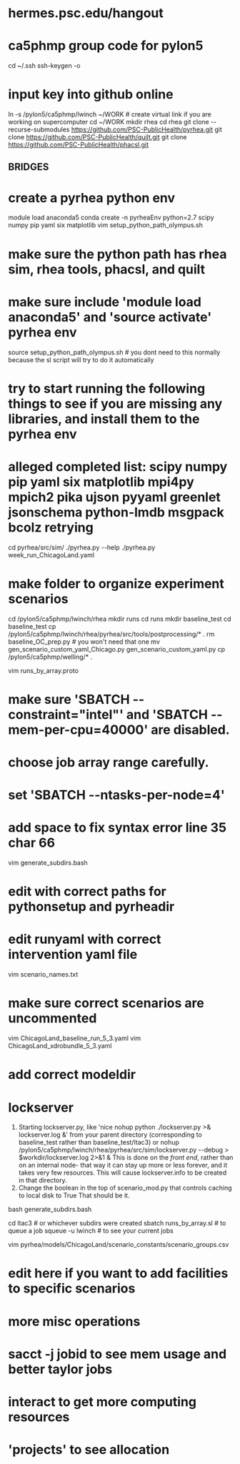 # hermes.psc.edu/hangout
# ca5phmp group code for pylon5

cd ~/.ssh
ssh-keygen -o
# input key into github online

ln -s /pylon5/ca5phmp/lwinch ~/WORK # create virtual link if you are working on supercomputer
cd ~/WORK
mkdir rhea
cd rhea
git clone --recurse-submodules https://github.com/PSC-PublicHealth/pyrhea.git
git clone https://github.com/PSC-PublicHealth/quilt.git
git clone https://github.com/PSC-PublicHealth/phacsl.git

## BRIDGES ##
# create a pyrhea python env
module load anaconda5
conda create -n pyrheaEnv python=2.7 scipy numpy pip yaml six matplotlib
vim setup_python_path_olympus.sh
# make sure the python path has rhea sim, rhea tools, phacsl, and quilt
# make sure include 'module load anaconda5' and 'source activate' pyrhea env
source setup_python_path_olympus.sh # you dont need to this normally because the sl script will try to do it automatically

# try to start running the following things to see if you are missing any libraries, and install them to the pyrhea env
# alleged completed list: scipy numpy pip yaml six matplotlib mpi4py mpich2 pika ujson pyyaml greenlet jsonschema python-lmdb msgpack bcolz retrying
cd pyrhea/src/sim/
./pyrhea.py --help
./pyrhea.py week_run_ChicagoLand.yaml

# make folder to organize experiment scenarios
cd /pylon5/ca5phmp/lwinch/rhea
mkdir runs
cd runs
mkdir baseline_test
cd baseline_test
cp /pylon5/ca5phmp/lwinch/rhea/pyrhea/src/tools/postprocessing/* .
rm baseline_OC_prep.py  # you won't need that one
mv gen_scenario_custom_yaml_Chicago.py gen_scenario_custom_yaml.py
cp /pylon5/ca5phmp/welling/* .

vim runs_by_array.proto
# make sure 'SBATCH --constraint="intel"' and 'SBATCH --mem-per-cpu=40000' are disabled. 
# choose job array range carefully.
# set 'SBATCH --ntasks-per-node=4'
# add space to fix syntax error line 35 char 66

vim generate_subdirs.bash
# edit with correct paths for pythonsetup and pyrheadir
# edit runyaml with correct intervention yaml file

vim scenario_names.txt
# make sure correct scenarios are uncommented

vim ChicagoLand_baseline_run_5_3.yaml
vim ChicagoLand_xdrobundle_5_3.yaml
# add correct modeldir

# lockserver
1) Starting lockserver.py, like 'nice nohup python ./lockserver.py >& lockserver.log &' from your parent directory (corresponding to baseline_test rather than baseline_test/ltac3)
or nohup /pylon5/ca5phmp/lwinch/rhea/pyrhea/src/sim/lockserver.py --debug > $workdir/lockserver.log 2>&1 &
This is done on the *front end*, rather than on an internal node- that way it can stay up more or less forever, and it takes very few resources.  This will cause lockserver.info to be created in that directory.
2) Change the boolean in the top of scenario_mod.py that controls caching to local disk to True
That should be it.

bash generate_subdirs.bash

cd ltac3 # or whichever subdirs were created
sbatch runs_by_array.sl # to queue a job
squeue -u lwinch # to see your current jobs

vim pyrhea/models/ChicagoLand/scenario_constants/scenario_groups.csv 
# edit here if you want to add facilities to specific scenarios

# more misc operations
# sacct -j jobid to see mem usage and better taylor jobs
# interact to get more computing resources
# 'projects' to see allocation